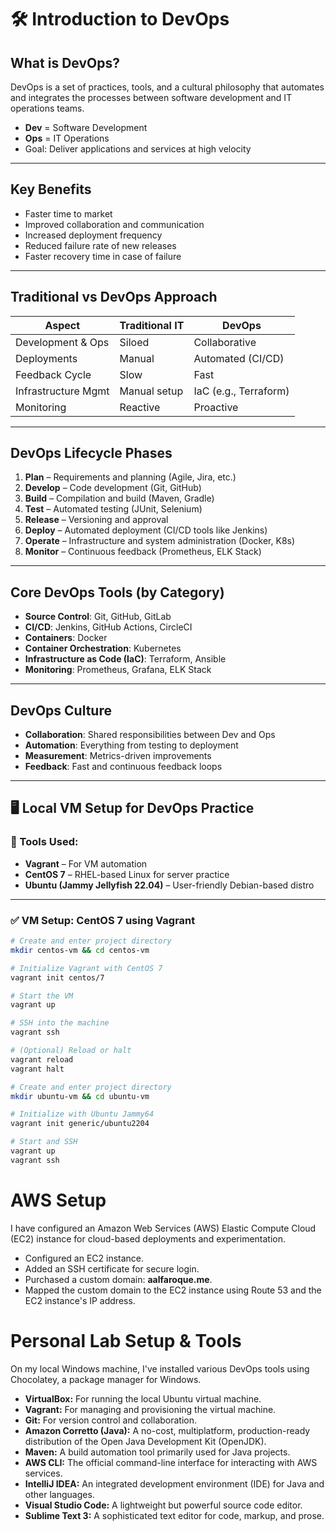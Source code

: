 # 🛠️ Introduction to DevOps

## What is DevOps?

DevOps is a set of practices, tools, and a cultural philosophy that automates and integrates the processes between software development and IT operations teams.

- **Dev** = Software Development
- **Ops** = IT Operations
- Goal: Deliver applications and services at high velocity

---

## Key Benefits

- Faster time to market
- Improved collaboration and communication
- Increased deployment frequency
- Reduced failure rate of new releases
- Faster recovery time in case of failure

---

## Traditional vs DevOps Approach

| Aspect                | Traditional IT | DevOps               |
|-----------------------|----------------|----------------------|
| Development & Ops     | Siloed         | Collaborative        |
| Deployments           | Manual         | Automated (CI/CD)    |
| Feedback Cycle        | Slow           | Fast                 |
| Infrastructure Mgmt   | Manual setup   | IaC (e.g., Terraform)|
| Monitoring            | Reactive       | Proactive            |

---

## DevOps Lifecycle Phases

1. **Plan** – Requirements and planning (Agile, Jira, etc.)
2. **Develop** – Code development (Git, GitHub)
3. **Build** – Compilation and build (Maven, Gradle)
4. **Test** – Automated testing (JUnit, Selenium)
5. **Release** – Versioning and approval
6. **Deploy** – Automated deployment (CI/CD tools like Jenkins)
7. **Operate** – Infrastructure and system administration (Docker, K8s)
8. **Monitor** – Continuous feedback (Prometheus, ELK Stack)

---

## Core DevOps Tools (by Category)

- **Source Control**: Git, GitHub, GitLab
- **CI/CD**: Jenkins, GitHub Actions, CircleCI
- **Containers**: Docker
- **Container Orchestration**: Kubernetes
- **Infrastructure as Code (IaC)**: Terraform, Ansible
- **Monitoring**: Prometheus, Grafana, ELK Stack

---

## DevOps Culture

- **Collaboration**: Shared responsibilities between Dev and Ops
- **Automation**: Everything from testing to deployment
- **Measurement**: Metrics-driven improvements
- **Feedback**: Fast and continuous feedback loops

---

## 🖥️ Local VM Setup for DevOps Practice

### 🔧 Tools Used:
- **Vagrant** – For VM automation
- **CentOS 7** – RHEL-based Linux for server practice
- **Ubuntu (Jammy Jellyfish 22.04)** – User-friendly Debian-based distro

---

### ✅ VM Setup: CentOS 7 using Vagrant

```bash
# Create and enter project directory
mkdir centos-vm && cd centos-vm

# Initialize Vagrant with CentOS 7
vagrant init centos/7

# Start the VM
vagrant up

# SSH into the machine
vagrant ssh

# (Optional) Reload or halt
vagrant reload
vagrant halt

# Create and enter project directory
mkdir ubuntu-vm && cd ubuntu-vm

# Initialize with Ubuntu Jammy64
vagrant init generic/ubuntu2204

# Start and SSH
vagrant up
vagrant ssh
```
#  AWS Setup

I have configured an Amazon Web Services (AWS) Elastic Compute Cloud (EC2) instance for cloud-based deployments and experimentation.

- Configured an EC2 instance.  
- Added an SSH certificate for secure login.  
- Purchased a custom domain: **aalfaroque.me**.  
- Mapped the custom domain to the EC2 instance using Route 53 and the EC2 instance's IP address.  

# Personal Lab Setup & Tools

On my local Windows machine, I've installed various DevOps tools using Chocolatey, a package manager for Windows.

- **VirtualBox:** For running the local Ubuntu virtual machine.  
- **Vagrant:** For managing and provisioning the virtual machine.  
- **Git:** For version control and collaboration.  
- **Amazon Corretto (Java):** A no-cost, multiplatform, production-ready distribution of the Open Java Development Kit (OpenJDK).  
- **Maven:** A build automation tool primarily used for Java projects.  
- **AWS CLI:** The official command-line interface for interacting with AWS services.  
- **IntelliJ IDEA:** An integrated development environment (IDE) for Java and other languages.  
- **Visual Studio Code:** A lightweight but powerful source code editor.  
- **Sublime Text 3:** A sophisticated text editor for code, markup, and prose.  


